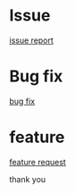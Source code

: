 
# Issue
[issue report](https://github.com/ESGI-IW/fredi/issues/new)

# Bug fix

[bug fix](https://github.com/ESGI-IW/fredi/issues/new?template=bugfix.md)

# feature

[feature request](https://github.com/ESGI-IW/fredi/issues/new?template=feature.md)

thank you
